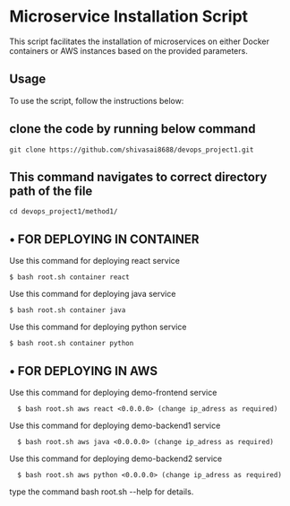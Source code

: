 # Microservice Installation Script

This script facilitates the installation of microservices on either Docker containers or AWS instances based on the provided parameters.

## Usage
To use the script, follow the instructions below: <br>

## clone the code by running below command
```
git clone https://github.com/shivasai8688/devops_project1.git
```
## This command navigates to correct directory path of the file 
```
cd devops_project1/method1/
```

## • FOR DEPLOYING IN CONTAINER

Use this command for deploying react service
``` 
$ bash root.sh container react
```

Use this command for deploying java service
``` 
$ bash root.sh container java
```

Use this command for deploying python service
``` 
$ bash root.sh container python
```

## • FOR DEPLOYING IN AWS
 
Use this command for deploying demo-frontend service <br>
``` 
  $ bash root.sh aws react <0.0.0.0> (change ip_adress as required)
```
Use this command for deploying demo-backend1 service    
```
  $ bash root.sh aws java <0.0.0.0> (change ip_adress as required)
```

Use this command for deploying demo-backend2 service    
```
  $ bash root.sh aws python <0.0.0.0> (change ip_adress as required)
```

type the command bash root.sh --help for details.
